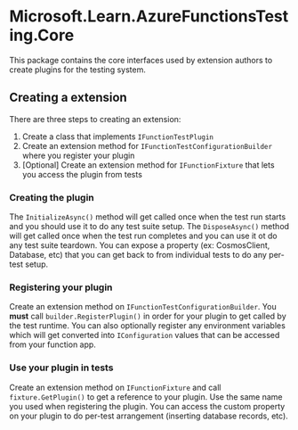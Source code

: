 ﻿# Microsoft.Learn.AzureFunctionsTesting.Core

This package contains the core interfaces used by extension authors to create plugins for the testing system.

## Creating a extension

There are three steps to creating an extension:

1. Create a class that implements `IFunctionTestPlugin`
2. Create an extension method for `IFunctionTestConfigurationBuilder` where you register your plugin
3. [Optional] Create an extension method for `IFunctionFixture` that lets you access the plugin from tests

### Creating the plugin

The `InitializeAsync()` method will get called once when the test run starts and you should use it to do any test suite setup.
The `DisposeAsync()` method will get called once when the test run completes and you can use it ot do any test suite teardown.
You can expose a property (ex: CosmosClient, Database, etc) that you can get back to from individual tests to do any per-test setup.

### Registering your plugin

Create an extension method on `IFunctionTestConfigurationBuilder`. You **must** call `builder.RegisterPlugin()` in order for your plugin to get called by the test runtime.
You can also optionally register any environment variables which will get converted into `IConfiguration` values that can be accessed from your function app.

### Use your plugin in tests

Create an extension method on `IFunctionFixture` and call `fixture.GetPlugin()` to get a reference to your plugin. Use the same name you used when registering the plugin.
You can access the custom property on your plugin to do per-test arrangement (inserting database records, etc).

